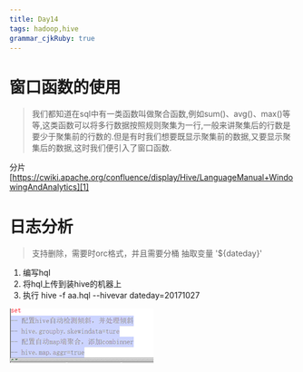 ```yaml
---
title: Day14
tags: hadoop,hive
grammar_cjkRuby: true
---
```


# 窗口函数的使用
> 我们都知道在sql中有一类函数叫做聚合函数,例如sum()、avg()、max()等等,这类函数可以将多行数据按照规则聚集为一行,一般来讲聚集后的行数是要少于聚集前的行数的.但是有时我们想要既显示聚集前的数据,又要显示聚集后的数据,这时我们便引入了窗口函数.



分片[https://cwiki.apache.org/confluence/display/Hive/LanguageManual+WindowingAndAnalytics][1]


# 日志分析

> 支持删除，需要时orc格式，并且需要分桶
抽取变量 '${dateday}'
1. 编写hql
2. 将hql上传到装hive的机器上
3. 执行 hive -f aa.hql --hivevar dateday=20171027


![enter description here][2]


  [1]: https://cwiki.apache.org/confluence/display/Hive/LanguageManual+WindowingAndAnalytics
  [2]: https://www.github.com/xiesen310/notes_Images/raw/master/images/1509087391253.jpg